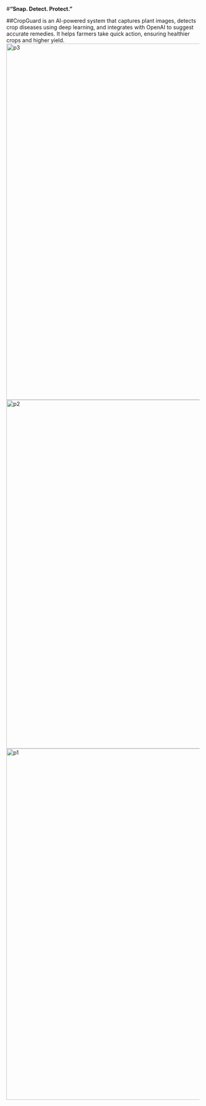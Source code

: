 #**“Snap. Detect. Protect.”**

##CropGuard is an AI-powered system that captures plant images, detects crop diseases using deep learning, and integrates with OpenAI to suggest accurate remedies. It helps farmers take quick action, ensuring healthier crops and higher yield.
<img width="1886" height="930" alt="p3" src="https://github.com/user-attachments/assets/1cb4d442-4a44-4f60-bba1-936d3756929b" />
<img width="1901" height="910" alt="p2" src="https://github.com/user-attachments/assets/bc8aeabd-0ec8-4e2e-bd56-f712de9db357" />
<img width="1902" height="917" alt="p1" src="https://github.com/user-attachments/assets/513104db-db84-4736-a987-cbb21160ee77" />
